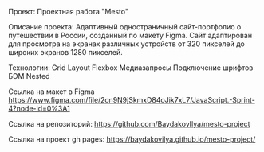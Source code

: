Проект: Проектная работа "Mesto"

Описание проекта:
Адаптивный одностраничный сайт-портфолио о путешествии в России, созданный по макету Figma.
Сайт адаптирован для просмотра на экранах различных устройств от 320 пикселей до широких экранов 1280 пикселей.

Технологии:
Grid Layout
Flexbox
Медиазапросы
Подключение шрифтов БЭМ Nested

Ссылка на макет в Figma 
https://www.figma.com/file/2cn9N9jSkmxD84oJik7xL7/JavaScript.-Sprint-4?node-id=0%3A1

Ссылка на репозиторий:
https://github.com/BaydakovIlya/mesto-project

Ссылка на проект gh pages:
https://baydakovilya.github.io/mesto-project/
